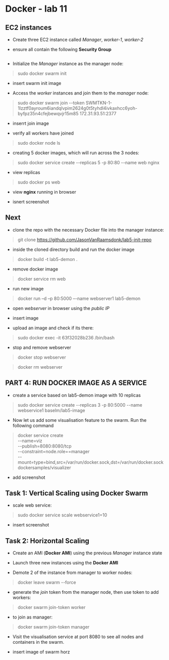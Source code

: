 # Docker - lab 11

## EC2 instances

- Create three EC2 instance called *Manager*, *worker-1*, *worker-2*

- ensure all contain the following **Security Group**

![]()

- Initialize the *Manager* instance as the manager node:

> sudo docker swarm init

- insert swarm init image

- Access the *worker* instances and join them to the *manager* node:

> sudo docker swarm join --token SWMTKN-1-1lzztf0ayroum6iandqlvpim2624g0t5tyhdl4ivkaxhcc6yoh-byfpz35n4cfejbewqvjr15m85 172.31.93.51:2377

- inserrt join image

- verify all workers have joined

> sudo docker node ls

- creating 5 docker images, which will run across the 3 nodes:

> sudo docker service create --replicas 5 -p 80:80 --name web nginx

- view replicas

> sudo docker ps web

- view **nginx** running in browser

- isnert screenshot

## Next

- clone the repo with the necessary Docker file into the manager instance:

> git clone https://github.com/JasonVanRaamsdonk/lab5-init-repo

- inside the cloned directory build and run the docker image

> docker build -t lab5-demon .

- remove docker image

> docker service rm web

- run new image

> docker run –d –p 80:5000 –-name webserver1 lab5-demon

- open *webserver* in browser using the *public IP*

- insert image

- upload an image and check if its there:

> sudo docker exec -it 63f32028b236 /bin/bash

- stop and remove webserver

> docker stop webserver

> docker rm webserver

## PART 4: RUN DOCKER IMAGE AS A SERVICE

- create a service based on lab5-demon image with 10 replicas

> sudo docker service create --replicas 3 -p 80:5000 --name webservice1 baselm/lab5-image

- Now let us add some visualisation feature to the swarm. Run the following command

>docker service create \
  --name=viz \
  --publish=8080:8080/tcp \
  --constraint=node.role==manager \
  --mount=type=bind,src=/var/run/docker.sock,dst=/var/run/docker.sock \
  dockersamples/visualizer

- add screenshot

## Task 1: Vertical Scaling using Docker Swarm

- scale web service:

> sudo docker service scale webservice1=10

- insert screenshot

## Task 2: Horizontal Scaling

- Create an AMI (**Docker AMI**) using the previous *Manager* instance state

- Launch three new instances using the **Docker AMI**

- Demote 2 of the instance from manager to worker nodes:

> docker leave swarm --force

- generate the *join* token from the manager node, then use token to add workers:

> docker swarm join-token worker

- to join as manager:

> docker swarm join-token manager

- Visit the visualisation service at port 8080 to see all nodes and containers in the swarm.

- insert image of swarm horz
